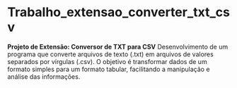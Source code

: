 # Trabalho_extensao_converter_txt_csv
**Projeto de Extensão: Conversor de TXT para CSV**  Desenvolvimento de um programa que converte arquivos de texto (.txt) em arquivos de valores separados por vírgulas (.csv). O objetivo é transformar dados de um formato simples para um formato tabular, facilitando a manipulação e análise das informações.
